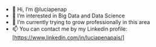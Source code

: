 - 👋 Hi, I’m @luciapenap
- 👀 I’m interested in Big Data and Data Science
- 🌱 I’m currently trying to grow professionally in this area
- 📫 You can contact me by my Linkedin profile: [https://www.linkedin.com/in/luciapenapais/]

<!---
luciapenap/luciapenap is a ✨ special ✨ repository because its `README.md` (this file) appears on your GitHub profile.
You can click the Preview link to take a look at your changes.
--->
